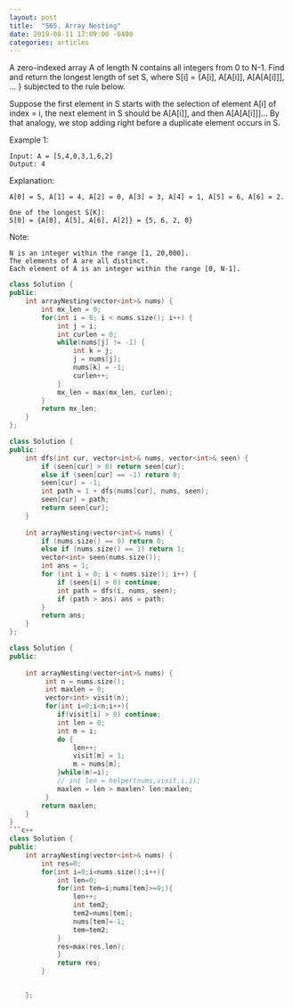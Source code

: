 ```yaml
---
layout: post
title:  "565. Array Nesting"
date: 2019-08-11 17:09:00 -0400
categories: articles
---
```

A zero-indexed array A of length N contains all integers from 0 to N-1. Find and return the longest length of set S, where S[i] = {A[i], A[A[i]], A[A[A[i]]], ... } subjected to the rule below.

Suppose the first element in S starts with the selection of element A[i] of index = i, the next element in S should be A[A[i]], and then A[A[A[i]]]… By that analogy, we stop adding right before a duplicate element occurs in S.

Example 1:
```
Input: A = [5,4,0,3,1,6,2]
Output: 4
```
Explanation: 
```
A[0] = 5, A[1] = 4, A[2] = 0, A[3] = 3, A[4] = 1, A[5] = 6, A[6] = 2.

One of the longest S[K]:
S[0] = {A[0], A[5], A[6], A[2]} = {5, 6, 2, 0}
```
Note:
```
N is an integer within the range [1, 20,000].
The elements of A are all distinct.
Each element of A is an integer within the range [0, N-1].
```
```c++
class Solution {
public:
    int arrayNesting(vector<int>& nums) {
        int mx_len = 0;
        for(int i = 0; i < nums.size(); i++) {
            int j = i;
            int curlen = 0;
            while(nums[j] != -1) {
                int k = j;
                j = nums[j];
                nums[k] = -1;
                curlen++;
            }
            mx_len = max(mx_len, curlen);
        }
        return mx_len;
    }
};
```
```c++
class Solution {
public:
    int dfs(int cur, vector<int>& nums, vector<int>& seen) {
        if (seen[cur] > 0) return seen[cur];
        else if (seen[cur] == -1) return 0;
        seen[cur] = -1;
        int path = 1 + dfs(nums[cur], nums, seen);
        seen[cur] = path;
        return seen[cur];
    }
    
    int arrayNesting(vector<int>& nums) {
        if (nums.size() == 0) return 0;
        else if (nums.size() == 1) return 1;
        vector<int> seen(nums.size());
        int ans = 1;
        for (int i = 0; i < nums.size(); i++) {
            if (seen[i] > 0) continue;
            int path = dfs(i, nums, seen);
            if (path > ans) ans = path;
        }
        return ans;
    }
};
```
```c++
class Solution {
public:
    
    int arrayNesting(vector<int>& nums) {
         int n = nums.size();
         int maxlen = 0;
         vector<int> visit(n);
         for(int i=0;i<n;i++){
            if(visit[i] > 0) continue;
            int len = 0;
            int m = i;
            do {
                len++;
                visit[m] = 1;
                m = nums[m];
            }while(m!=i);
            // int len = helper(nums,visit,i,i);
            maxlen = len > maxlen? len:maxlen;            
         }
        return maxlen;
    }
}
```c++
class Solution {
public:
	int arrayNesting(vector<int>& nums) {
		int res=0;
		for(int i=0;i<nums.size();i++){
			int len=0;
			for(int tem=i;nums[tem]>=0;){
				len++;
				int tem2;
				tem2=nums[tem];
				nums[tem]=-1;
				tem=tem2;
			}
			res=max(res,len);
			}
			return res;
		}


	};
```